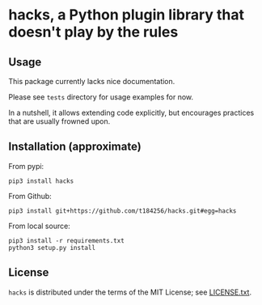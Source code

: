 hacks, a Python plugin library that doesn't play by the rules
=============================================================

Usage
-----
This package currently lacks nice documentation.

Please see `tests` directory for usage examples for now.

In a nutshell, it allows extending code explicitly,
but encourages practices that are usually frowned upon.

Installation (approximate)
--------------------------
From pypi:

    pip3 install hacks

From Github:

    pip3 install git+https://github.com/t184256/hacks.git#egg=hacks

From local source:

    pip3 install -r requirements.txt
    python3 setup.py install

License
-------
`hacks` is distributed under the terms of the MIT License;
see [LICENSE.txt](LICENSE.txt).
